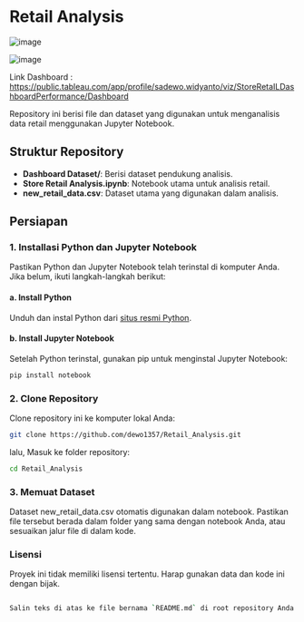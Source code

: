# Retail Analysis

![image](https://github.com/user-attachments/assets/d49d526f-69b1-4d57-9077-056f702b9287)

![image](https://github.com/user-attachments/assets/5f877d19-14b1-42ec-9790-ac597b25ff1c)

Link Dashboard :
https://public.tableau.com/app/profile/sadewo.widyanto/viz/StoreRetaILDashboardPerformance/Dashboard




Repository ini berisi file dan dataset yang digunakan untuk menganalisis data retail menggunakan Jupyter Notebook.

## Struktur Repository

- **Dashboard Dataset/**: Berisi dataset pendukung analisis.
- **Store Retail Analysis.ipynb**: Notebook utama untuk analisis retail.
- **new_retail_data.csv**: Dataset utama yang digunakan dalam analisis.

## Persiapan

### 1. Installasi Python dan Jupyter Notebook
Pastikan Python dan Jupyter Notebook telah terinstal di komputer Anda. Jika belum, ikuti langkah-langkah berikut:

#### a. Install Python
Unduh dan instal Python dari [situs resmi Python](https://www.python.org/).

#### b. Install Jupyter Notebook
Setelah Python terinstal, gunakan pip untuk menginstal Jupyter Notebook:
```bash
pip install notebook
```

### 2. Clone Repository
Clone repository ini ke komputer lokal Anda:
```bash
git clone https://github.com/dewo1357/Retail_Analysis.git
```
lalu, Masuk ke folder repository:
```bash
cd Retail_Analysis
```

### 3. Memuat Dataset
Dataset new_retail_data.csv otomatis digunakan dalam notebook. Pastikan file tersebut berada dalam folder yang sama dengan notebook Anda, atau sesuaikan jalur file di dalam kode.

### Lisensi
Proyek ini tidak memiliki lisensi tertentu. Harap gunakan data dan kode ini dengan bijak.
```bash

Salin teks di atas ke file bernama `README.md` di root repository Anda. Ini akan membantu pengguna lain memahami tujuan dan penggunaan proyek Anda. 😊

```
